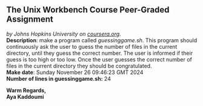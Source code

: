 ## The Unix Workbench Course Peer-Graded Assignment
*by Johns Hopkins University on [coursera.org](https://www.coursera.org/).*
\
**Description**: make a program called *guessinggame.sh*. This program should continuously ask the user to guess the number of files in the current directory, until they guess the correct number. The user is informed if their guess is too high or too low. Once the user guesses the correct number of files in the current directory they should be congratulated.
\
**Make date**: Sunday November 26 09:46:23 GMT 2024
\
**Number of lines in guessinggame.sh:** 24


**Warm Regards,**
\
**Aya Kaddoumi**
